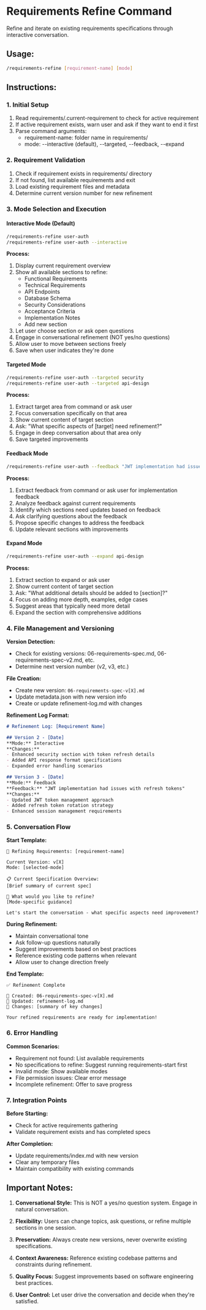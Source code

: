 # Requirements Refine Command

Refine and iterate on existing requirements specifications through interactive conversation.

## Usage:
```bash
/requirements-refine [requirement-name] [mode]
```

## Instructions:

### 1. Initial Setup
1. Read requirements/.current-requirement to check for active requirement
2. If active requirement exists, warn user and ask if they want to end it first
3. Parse command arguments:
   - requirement-name: folder name in requirements/
   - mode: --interactive (default), --targeted, --feedback, --expand

### 2. Requirement Validation
1. Check if requirement exists in requirements/ directory
2. If not found, list available requirements and exit
3. Load existing requirement files and metadata
4. Determine current version number for new refinement

### 3. Mode Selection and Execution

#### Interactive Mode (Default)
```bash
/requirements-refine user-auth
/requirements-refine user-auth --interactive
```

**Process:**
1. Display current requirement overview
2. Show all available sections to refine:
   - Functional Requirements
   - Technical Requirements
   - API Endpoints
   - Database Schema
   - Security Considerations
   - Acceptance Criteria
   - Implementation Notes
   - Add new section
3. Let user choose section or ask open questions
4. Engage in conversational refinement (NOT yes/no questions)
5. Allow user to move between sections freely
6. Save when user indicates they're done

#### Targeted Mode
```bash
/requirements-refine user-auth --targeted security
/requirements-refine user-auth --targeted api-design
```

**Process:**
1. Extract target area from command or ask user
2. Focus conversation specifically on that area
3. Show current content of target section
4. Ask: "What specific aspects of [target] need refinement?"
5. Engage in deep conversation about that area only
6. Save targeted improvements

#### Feedback Mode
```bash
/requirements-refine user-auth --feedback "JWT implementation had issues with refresh tokens"
```

**Process:**
1. Extract feedback from command or ask user for implementation feedback
2. Analyze feedback against current requirements
3. Identify which sections need updates based on feedback
4. Ask clarifying questions about the feedback
5. Propose specific changes to address the feedback
6. Update relevant sections with improvements

#### Expand Mode
```bash
/requirements-refine user-auth --expand api-design
```

**Process:**
1. Extract section to expand or ask user
2. Show current content of target section
3. Ask: "What additional details should be added to [section]?"
4. Focus on adding more depth, examples, edge cases
5. Suggest areas that typically need more detail
6. Expand the section with comprehensive additions

### 4. File Management and Versioning

**Version Detection:**
- Check for existing versions: 06-requirements-spec.md, 06-requirements-spec-v2.md, etc.
- Determine next version number (v2, v3, etc.)

**File Creation:**
- Create new version: `06-requirements-spec-v[X].md`
- Update metadata.json with new version info
- Create or update refinement-log.md with changes

**Refinement Log Format:**
```markdown
# Refinement Log: [Requirement Name]

## Version 2 - [Date]
**Mode:** Interactive
**Changes:**
- Enhanced security section with token refresh details
- Added API response format specifications
- Expanded error handling scenarios

## Version 3 - [Date]
**Mode:** Feedback
**Feedback:** "JWT implementation had issues with refresh tokens"
**Changes:**
- Updated JWT token management approach
- Added refresh token rotation strategy
- Enhanced session management requirements
```

### 5. Conversation Flow

**Start Template:**
```
🔄 Refining Requirements: [requirement-name]

Current Version: v[X]
Mode: [selected-mode]

📋 Current Specification Overview:
[Brief summary of current spec]

📝 What would you like to refine?
[Mode-specific guidance]

Let's start the conversation - what specific aspects need improvement?
```

**During Refinement:**
- Maintain conversational tone
- Ask follow-up questions naturally
- Suggest improvements based on best practices
- Reference existing code patterns when relevant
- Allow user to change direction freely

**End Template:**
```
✅ Refinement Complete

📄 Created: 06-requirements-spec-v[X].md
📝 Updated: refinement-log.md
🔄 Changes: [summary of key changes]

Your refined requirements are ready for implementation!
```

### 6. Error Handling

**Common Scenarios:**
- Requirement not found: List available requirements
- No specifications to refine: Suggest running requirements-start first
- Invalid mode: Show available modes
- File permission issues: Clear error message
- Incomplete refinement: Offer to save progress

### 7. Integration Points

**Before Starting:**
- Check for active requirements gathering
- Validate requirement exists and has completed specs

**After Completion:**
- Update requirements/index.md with new version
- Clear any temporary files
- Maintain compatibility with existing commands

## Important Notes:

1. **Conversational Style:** This is NOT a yes/no question system. Engage in natural conversation.

2. **Flexibility:** Users can change topics, ask questions, or refine multiple sections in one session.

3. **Preservation:** Always create new versions, never overwrite existing specifications.

4. **Context Awareness:** Reference existing codebase patterns and constraints during refinement.

5. **Quality Focus:** Suggest improvements based on software engineering best practices.

6. **User Control:** Let user drive the conversation and decide when they're satisfied.